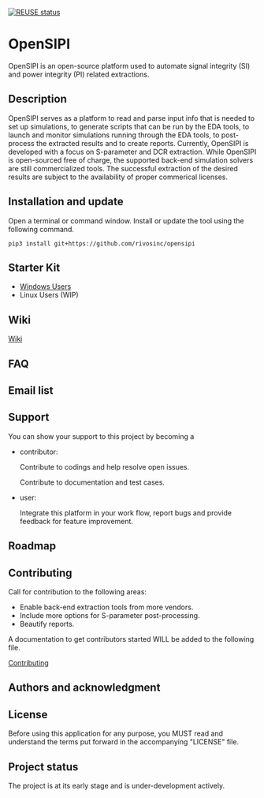 <!--
SPDX-FileCopyrightText: © 2024 Rivos Inc.

SPDX-License-Identifier: Apache-2.0
-->
[![REUSE status](https://api.reuse.software/badge/github.com/rivosinc/opensipi)](https://api.reuse.software/info/github.com/rivosinc/opensipi)

# OpenSIPI
OpenSIPI is an open-source platform used to automate signal integrity (SI) and power integrity (PI) related extractions.

## Description
OpenSIPI serves as a platform to read and parse input info that is needed to set up simulations, to generate scripts that can be run by the EDA tools, to launch and monitor simulations running through the EDA tools, to post-process the extracted results and to create reports. Currently, OpenSIPI is developed with a focus on S-parameter and DCR extraction.
While OpenSIPI is open-sourced free of charge, the supported back-end simulation solvers are still commercialized tools. The successful extraction of the desired results are subject to the availability of proper commerical licenses.

## Installation and update
Open a terminal or command window. Install or update the tool using the following command.
```
pip3 install git+https://github.com/rivosinc/opensipi
```

## Starter Kit
- [Windows Users](docs/Home/Starter-Kit-for-Windows-Users.md)
- Linux Users (WIP)

## Wiki
[Wiki](docs/Home.md)

## FAQ

## Email list

## Support
You can show your support to this project by becoming a
- contributor:

  Contribute to codings and help resolve open issues.

  Contribute to documentation and test cases.

- user:

  Integrate this platform in your work flow, report bugs and provide feedback for feature improvement.

## Roadmap


## Contributing

Call for contribution to the following areas:
- Enable back-end extraction tools from more vendors.
- Include more options for S-parameter post-processing.
- Beautify reports.

A documentation to get contributors started WILL be added to the following file.

[Contributing](CONTRIBUTING.md)

## Authors and acknowledgment


## License
Before using this application for any purpose, you MUST read and understand the terms put forward in the accompanying "LICENSE" file.

## Project status
The project is at its early stage and is under-development actively.
